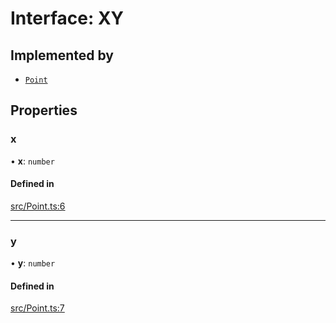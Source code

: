 # Interface: XY

## Implemented by

- [`Point`](/apidocs/classes/Point.md)

## Properties

### x

• **x**: `number`

#### Defined in

[src/Point.ts:6](https://github.com/fabricjs/fabric.js/blob/d47d51d01/src/Point.ts#L6)

___

### y

• **y**: `number`

#### Defined in

[src/Point.ts:7](https://github.com/fabricjs/fabric.js/blob/d47d51d01/src/Point.ts#L7)
